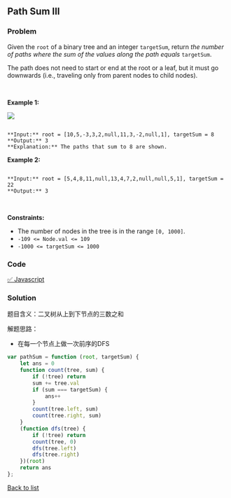 Path Sum III
---
### Problem
Given the `root` of a binary tree and an integer `targetSum`, return *the number of paths where the sum of the values along the path equals* `targetSum`.


The path does not need to start or end at the root or a leaf, but it must go downwards (i.e., traveling only from parent nodes to child nodes).


 


**Example 1:**


![](https://assets.leetcode.com/uploads/2021/04/09/pathsum3-1-tree.jpg)

```

**Input:** root = [10,5,-3,3,2,null,11,3,-2,null,1], targetSum = 8
**Output:** 3
**Explanation:** The paths that sum to 8 are shown.

```

**Example 2:**



```

**Input:** root = [5,4,8,11,null,13,4,7,2,null,null,5,1], targetSum = 22
**Output:** 3

```

 


**Constraints:**


* The number of nodes in the tree is in the range `[0, 1000]`.
* `-109 <= Node.val <= 109`
* `-1000 <= targetSum <= 1000`

### Code
[✅ Javascript](./solution.js)
### Solution
题目含义：二叉树从上到下节点的三数之和

解题思路：
- 在每一个节点上做一次前序的DFS

```javascript
var pathSum = function (root, targetSum) {
    let ans = 0
    function count(tree, sum) {
        if (!tree) return
        sum += tree.val
        if (sum === targetSum) {
            ans++
        }
        count(tree.left, sum)
        count(tree.right, sum)
    }
    (function dfs(tree) {
        if (!tree) return
        count(tree, 0)
        dfs(tree.left)
        dfs(tree.right)
    })(root)
    return ans
};
```

[Back to list](../README.md)